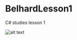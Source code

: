 # BelhardLesson1
C# studies lesson 1

![alt text](https://tproger.ru/signed_image/jcWDYtL9QapbMSI5C2iSbhViWcslziIQOJfXocrOjmI/rs:fit:920:0:1/cb:vimg_1/f:webp/aHR0cHM6Ly9tZWRpYS50cHJvZ2VyLnJ1L3VwbG9hZHMvMjAxNy8wMS9zaGFycGllLmpwZw)
